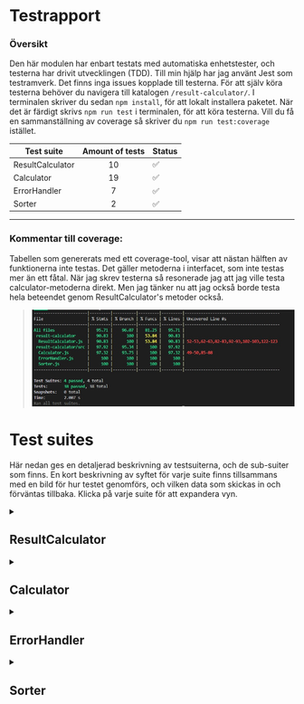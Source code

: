 # Testrapport

### Översikt

Den här modulen har enbart testats med automatiska enhetstester, och testerna har drivit utvecklingen (TDD). Till min hjälp har jag använt Jest som testramverk. Det finns inga issues kopplade till testerna. För att själv köra testerna behöver du navigera till katalogen `/result-calculator/`. I terminalen skriver du sedan `npm install`, för att lokalt installera paketet. När det är färdigt skrivs `npm run test` i terminalen, för att köra testerna. Vill du få en sammanställning av coverage så skriver du `npm run test:coverage` istället.

| Test suite | Amount of tests | Status |
| --- | :---: | --- |
| ResultCalculator | 10 | ✅ |
| Calculator | 19 | ✅ |
| ErrorHandler | 7 | ✅ |
| Sorter | 2 | ✅ |

---

### Kommentar till coverage: 

Tabellen som genererats med ett coverage-tool, visar att nästan hälften av funktionerna inte testas. Det gäller metoderna i interfacet, som inte testas mer än ett fåtal. När jag skrev testerna så resonerade jag att jag ville testa calculator-metoderna direkt. Men jag tänker nu att jag också borde testa hela beteendet genom ResultCalculator's metoder också.


>![coverage](images/coverage.jpeg)

# Test suites

Här nedan ges en detaljerad beskrivning av testsuiterna, och de sub-suiter som finns. En kort beskrivning av syftet för varje suite finns tillsammans med en bild för hur testet genomförs, och vilken data som skickas in och förväntas tillbaka. Klicka på varje suite för att expandera vyn.

<details>
<summary>

## ResultCalculator
</summary>



### `"Add data to collection"`
Här testas möjligheten att lägga till ett nummer till listan. Det stora fokuset ligger på att man bara ska kunna lägga till datatypen "number".

![inject-data](images/inject-data.jpeg)

### `"Read calculated data"`
Även om själva uträkningarna testas i suiten Calculator, så behöver det finnas en del tester som kontrollerar att uträkningarna sker på rätt sätt ihop med samlingen av nummer som hålls av klassen "ResultCalculator", som är den datan som skickas ut till användaren.

![inject-data](images/read-data.jpeg)

### `"Read normal distribution"`
Här testas beteendet i ett tänkt användningsfall, för att kontrollera att de nummer man lägger in i samlingen räknas ut på rätt sätt. 

![inject-data](images/end-product-data.jpeg)

</details>


<details>
<summary>

## Calculator
</summary>


### `"Calculate descriptive statistics"`
I den här sub-suiten testas metoderna som gör själva uträkningarna i modulen. 

![inject-data](images/calculator.jpeg)

### `"Calculate with invalid data"`
Den här sub-suiten testar metoderna med felaktig input.

![inject-data](images/calculator-invalid-input.jpeg)

### `"Calculate a normal distribution data with decimal input"`
Här testas att ett förväntat objekt med data kan skapas även med decimala tal.

![inject-data](images/calculator-norm-dist.jpeg)

### `"Calculate frequency"`
Här testas att en frekvenstabell kan skapas både med decimala tal, och heltal.

![inject-data](images/calculator-frequency.jpeg)

</details>

<details>
<summary>

## ErrorHandler
</summary>

### `"Error check number"`

![inject-data](images/error-handler-number.jpeg)

### `"Error check empty array"`

![inject-data](images/error-handler-array.jpeg)
</details>

<details>
<summary>

## Sorter
</summary>

![inject-data](images/sorter.jpeg)
</details>
